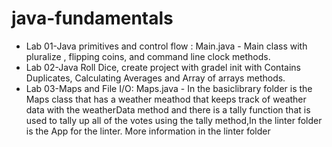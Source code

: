 # java-fundamentals
 
 * Lab 01-Java primitives and control flow :  Main.java - Main class with pluralize , flipping coins, and command line clock methods.
 * Lab 02-Java Roll Dice,  create project with gradel init with Contains Duplicates, Calculating Averages and  Array of arrays methods.
 * Lab 03-Maps and File I/O: Maps.java - In the basiclibrary folder is the Maps class that has a weather meathod that keeps track of weather data with the weatherData method and there is a tally function that is used to tally up all of the votes using the tally method,In the linter folder is the App for the linter. More information in the linter folder 
